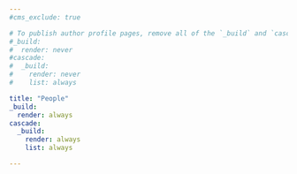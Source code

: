 ```yaml
---
#cms_exclude: true

# To publish author profile pages, remove all of the `_build` and `cascade` settings below.
#_build:
#  render: never
#cascade:
#  _build:
#    render: never
#    list: always

title: "People"
_build:
  render: always
cascade:
  _build:
    render: always
    list: always

---
```

